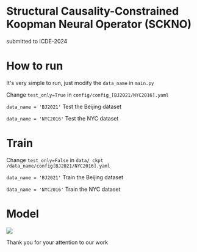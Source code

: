 # Structural Causality-Constrained Koopman Neural Operator (SCKNO)
submitted to ICDE-2024

# How to run
It's very simple to run, just modify the `data_name` in `main.py`

Change `test_only=True` in `config/config_[BJ2021/NYC2016].yaml`

`data_name = 'BJ2021'` Test the Beijing dataset

`data_name = 'NYC2016'` Test the NYC dataset

# Train

Change `test_only=False` in `data/ ckpt /data_name/config[BJ2021/NYC2016].yaml`

`data_name = 'BJ2021'` Train the Beijing dataset

`data_name = 'NYC2016'` Train the NYC  dataset

# Model
![](fig/Fig2.png)

Thank you for your attention to our work